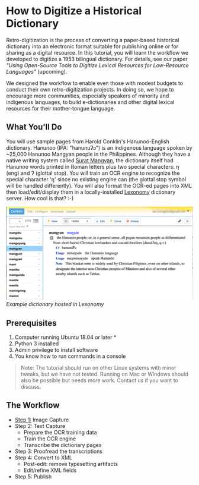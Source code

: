 # How to Digitize a Historical Dictionary


Retro-digitization is the process of converting a paper-based historical dictionary into an electronic format suitable for publishing online or for sharing as a digital resource. In this tutorial, you will learn the workflow we developed to digitize a 1953 bilingual dictionary. For details, see our paper *"Using Open-Source Tools to Digitize Lexical Resources for Low-Resource Languages"* (upcoming).

We designed the workflow to enable even those with modest budgets to conduct their own retro-digitization projects. In doing so, we hope to encourage more communities, especially speakers of minority and indigenous languages, to build e-dictionaries and other digital lexical resources for their mother-tongue language.

## What You'll Do

You will use sample pages from Harold Conklin's Hanunoo-English dictionary. Hanunoo (IPA: "hanunuʔɔ") is an indigenous language spoken by ~25,000 Hanunoo Mangyan people in the Philippines. Although they have a native writing system called [Surat Mangyan](https://en.wikipedia.org/wiki/Hanunuo_script), the dictionary itself had Hanunoo words printed in Roman letters plus two special characters: ŋ (eng) and ʔ (glottal stop). You will train an OCR engine to recognize the special character 'ŋ' since no existing engine can (the glottal stop symbol will be handled differently). You will also format the OCR-ed pages into XML then load/edit/display them in a locally-installed [Lexonomy](https://www.lexonomy.eu/) dictionary server. How cool is that? :-)

![Example Lexonomy dictionary](./images/lexonomy-entry.png)
_Example dictionary hosted in Lexonomy_

## Prerequisites

1. Computer running Ubuntu 18.04 or later *
2. Python 3 installed
3. Admin privilege to install software
4. You know how to run commands in a console

> Note: The tutorial should run on other Linux systems with minor tweaks, but we have not tested. Running on Mac or Windows should also be possible but needs more work. Contact us if you want to discuss.  

## The Workflow

- [Step 1:](./Step1-ImageCapture.md) Image Capture
- Step 2: Text Capture
  - Prepare the OCR training data
  - Train the OCR engine 
  - Transcribe the dictionary pages
- Step 3: Proofread the transcriptions
- Step 4: Convert to XML
  - Post-edit: remove typesetting artifacts
  - Edit/refine XML fields
- Step 5: Publish

